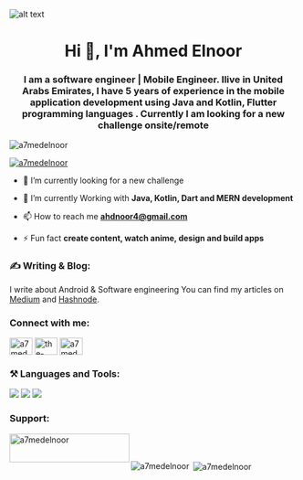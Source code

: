 ![alt text](https://github.com/a7medelnoor/ahmedelnoor/blob/main/github_header.png?raw=true)

<h1 align="center">Hi 👋, I'm Ahmed Elnoor</h1>
<h3 align="center">I am a software engineer | Mobile Engineer. Ilive in United Arabs Emirates, I have 5 years of experience in the mobile application development
  using Java and Kotlin, Flutter programming languages . Currently I am looking for a new challenge onsite/remote</h3>

<p align="left"> <img src="https://komarev.com/ghpvc/?username=a7medelnoor&label=Profile%20views&color=0e75b6&style=flat" alt="a7medelnoor" /> </p>

<p align="left"> <a href="https://twitter.com/a7medelnoor" target="blank"><img src="https://img.shields.io/twitter/follow/a7medelnoor?logo=twitter&style=for-the-badge" alt="a7medelnoor" /></a> </p>

- 🔭 I’m currently looking for a new challenge 

- 🌱 I’m currently Working with **Java, Kotlin, Dart and MERN development**

- 📫 How to reach me **ahdnoor4@gmail.com**

- ⚡ Fun fact **create content, watch anime, design and build apps**

<h3 align="left"> ✍️ Writing & Blog: </h3>
I write about Android & Software engineering You can find my articles on <a href="https://medium.com/@a7medelnoor" target="blank">Medium</a> and <a href="https://a7medelnoor.hashnode.dev" target="blank">Hashnode</a>.

<h3 align="left">Connect with me:</h3>
<p align="left">
<a href="https://twitter.com/a7medelnoor" target="blank"><img align="center" src="https://cdn.jsdelivr.net/npm/simple-icons@3.0.1/icons/twitter.svg" alt="a7medelnoor" height="30" width="40" /></a>
<a href="https://linkedin.com/in/ahmed-elnoor" target="blank"><img align="center" src="https://cdn.jsdelivr.net/npm/simple-icons@3.0.1/icons/linkedin.svg" alt="the-ahmedelnoor" height="30" width="40" /></a>
<a href="https://fb.com/a7medelnooor" target="blank"><img align="center" src="https://cdn.jsdelivr.net/npm/simple-icons@3.0.1/icons/facebook.svg" alt="a7medelnoor" height="30" width="40" /></a>
</p>

<h3 align="left"> ⚒️ Languages and Tools:</h3>
<img src="https://img.shields.io/badge/Kotlin-ColourCode?logo=kotlin&logoColor=ColorName&style=ShieldStyle" />
<img src="https://img.shields.io/badge/Java-ColourCode?logo=java&logoColor=ColorName&style=ShieldStyle" />
<img src="https://img.shields.io/badge/Android-ColourCode?logo=Android&logoColor=ColorName&style=ShieldStyle" />


<h3 align="left">Support:</h3>
<p><a href="https://www.buymeacoffee.com/a7medelnoor"> <img align="left" src="https://cdn.buymeacoffee.com/buttons/v2/default-yellow.png" height="50" width="210" alt="a7medelnoor" /></a></p><br><br>

<p><img align="left" src="https://github-readme-stats.vercel.app/api/top-langs?username=a7medelnoor&show_icons=true&locale=en&layout=compact" alt="a7medelnoor" /></p>

<p>&nbsp;<img align="center" src="https://github-readme-stats.vercel.app/api?username=a7medelnoor&show_icons=true&locale=en" alt="a7medelnoor" /></p>
